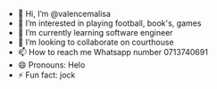- 👋 Hi, I’m @valencemalisa
- 👀 I’m interested in playing football, book's, games 
- 🌱 I’m currently learning software engineer 
- 💞️ I’m looking to collaborate on courthouse 
- 📫 How to reach me Whatsapp number 0713740691
- 😄 Pronouns: Helo 
- ⚡ Fun fact: jock

<!---
valencemalisa/valencemalisa is a ✨ special ✨ repository because its `README.md` (this file) appears on your GitHub profile.
You can click the Preview link to take a look at your changes.
--->
